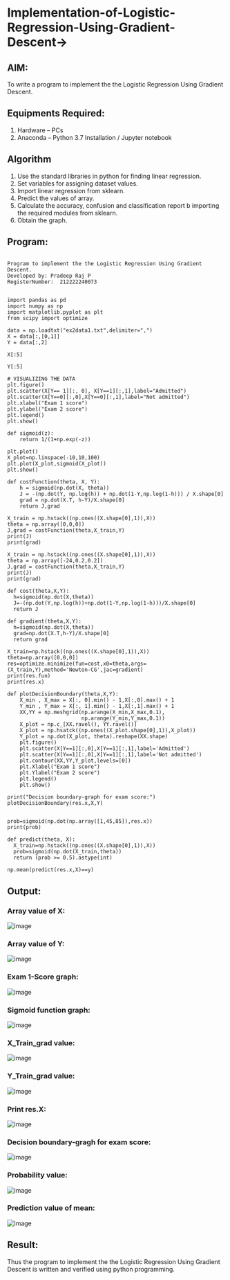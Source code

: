 # Implementation-of-Logistic-Regression-Using-Gradient-Descent->

## AIM:

To write a program to implement the the Logistic Regression Using Gradient Descent.

## Equipments Required:

1. Hardware – PCs
2. Anaconda – Python 3.7 Installation / Jupyter notebook

## Algorithm

1. Use the standard libraries in python for finding linear regression.
2. Set variables for assigning dataset values.
3. Import linear regression from sklearn.
4. Predict the values of array.
5. Calculate the accuracy, confusion and classification report b importing the required modules from sklearn.
6. Obtain the graph.

## Program:

```

Program to implement the the Logistic Regression Using Gradient Descent.
Developed by: Pradeep Raj P
RegisterNumber:  212222240073


import pandas as pd
import numpy as np
import matplotlib.pyplot as plt
from scipy import optimize

data = np.loadtxt("ex2data1.txt",delimiter=",")
X = data[:,[0,1]]
Y = data[:,2]

X[:5]

Y[:5]

# VISUALIZING THE DATA
plt.figure()
plt.scatter(X[Y== 1][:, 0], X[Y==1][:,1],label="Admitted")
plt.scatter(X[Y==0][:,0],X[Y==0][:,1],label="Not admitted")
plt.xlabel("Exam 1 score")
plt.ylabel("Exam 2 score")
plt.legend()
plt.show()

def sigmoid(z):
    return 1/(1+np.exp(-z))

plt.plot()
X_plot=np.linspace(-10,10,100)
plt.plot(X_plot,sigmoid(X_plot))
plt.show()

def costFunction(theta, X, Y):
    h = sigmoid(np.dot(X, theta))
    J = -(np.dot(Y, np.log(h)) + np.dot(1-Y,np.log(1-h))) / X.shape[0]
    grad = np.dot(X.T, h-Y)/X.shape[0]
    return J,grad

X_train = np.hstack((np.ones((X.shape[0],1)),X))
theta = np.array([0,0,0])
J,grad = costFunction(theta,X_train,Y)
print(J)
print(grad)

X_train = np.hstack((np.ones((X.shape[0],1)),X))
theta = np.array([-24,0.2,0.2])
J,grad = costFunction(theta,X_train,Y)
print(J)
print(grad)

def cost(theta,X,Y):
  h=sigmoid(np.dot(X,theta))
  J=-(np.dot(Y,np.log(h))+np.dot(1-Y,np.log(1-h)))/X.shape[0]
  return J

def gradient(theta,X,Y):
  h=sigmoid(np.dot(X,theta))
  grad=np.dot(X.T,h-Y)/X.shape[0]
  return grad

X_train=np.hstack((np.ones((X.shape[0],1)),X))
theta=np.array([0,0,0])
res=optimize.minimize(fun=cost,x0=theta,args=(X_train,Y),method='Newton-CG',jac=gradient)
print(res.fun)
print(res.x)

def plotDecisionBoundary(theta,X,Y):
    X_min , X_max = X[:, 0].min() - 1,X[:,0].max() + 1
    Y_min , Y_max = X[:, 1].min() - 1,X[:,1].max() + 1
    XX,YY = np.meshgrid(np.arange(X_min,X_max,0.1),
                        np.arange(Y_min,Y_max,0.1))
    X_plot = np.c_[XX.ravel(), YY.ravel()]
    X_plot = np.hsatck((np.ones((X_plot.shape[0],1)),X_plot))
    Y_plot = np.dot(X_plot, theta).reshape(XX.shape)
    plt.figure()
    plt.scatter(X[Y==1][:,0],X[Y==1][:,1],label='Admitted')
    plt.scatter(X[Y==1][:,0],X[Y==1][:,1],label='Not admitted')
    plt.contour(XX,YY,Y_plot,levels=[0])
    plt.Xlabel("Exam 1 score")
    plt.Ylabel("Exam 2 score")
    plt.legend()
    plt.show()

print("Decision boundary-graph for exam score:")
plotDecisionBoundary(res.x,X,Y)


prob=sigmoid(np.dot(np.array([1,45,85]),res.x))
print(prob)

def predict(theta, X):
  X_train=np.hstack((np.ones((X.shape[0],1)),X))
  prob=sigmoid(np.dot(X_train,theta))
  return (prob >= 0.5).astype(int)

np.mean(predict(res.x,X)==y)

```

## Output:

### Array value of X:

![image](https://github.com/Pradeeppachiyappan/-Implementation-of-Logistic-Regression-Using-Gradient-Descent/assets/118707347/64e299e3-52f6-476d-b33a-67e5bc6747b1)

### Array value of Y:

![image](https://github.com/Pradeeppachiyappan/-Implementation-of-Logistic-Regression-Using-Gradient-Descent/assets/118707347/d3015b94-8f3e-4498-8658-38437e78c8ee)

### Exam 1-Score graph:

![image](https://github.com/Pradeeppachiyappan/-Implementation-of-Logistic-Regression-Using-Gradient-Descent/assets/118707347/ebbef2ac-1dc6-4350-a007-a2bcb517ccc2)

### Sigmoid function graph:

![image](https://github.com/Pradeeppachiyappan/-Implementation-of-Logistic-Regression-Using-Gradient-Descent/assets/118707347/1e2b7e6f-981c-498b-811d-d16107d19c2e)

### X_Train_grad value:

![image](https://github.com/Pradeeppachiyappan/-Implementation-of-Logistic-Regression-Using-Gradient-Descent/assets/118707347/558e3e19-2b36-4caa-b41a-2e39f77c1ae3)

### Y_Train_grad value:

![image](https://github.com/Pradeeppachiyappan/-Implementation-of-Logistic-Regression-Using-Gradient-Descent/assets/118707347/1359be09-0139-4c55-a1b6-ebcb2f8a980f)

### Print res.X:

![image](https://github.com/Pradeeppachiyappan/-Implementation-of-Logistic-Regression-Using-Gradient-Descent/assets/118707347/bc898b21-2b10-4561-8364-f01df4971cf0)

### Decision boundary-gragh for exam score:

![image](https://github.com/Pradeeppachiyappan/-Implementation-of-Logistic-Regression-Using-Gradient-Descent/assets/118707347/b6e1d12e-3f12-442d-a433-d41a06a18cc0)

### Probability value:

![image](https://github.com/Pradeeppachiyappan/-Implementation-of-Logistic-Regression-Using-Gradient-Descent/assets/118707347/9b343fe5-1eaa-4428-a91f-01e9bcb8b9cc)

### Prediction value of mean:

![image](https://github.com/Pradeeppachiyappan/-Implementation-of-Logistic-Regression-Using-Gradient-Descent/assets/118707347/9da6578c-589c-4264-82db-fa4401958b39)

## Result:

Thus the program to implement the the Logistic Regression Using Gradient Descent is written and verified using python programming.
